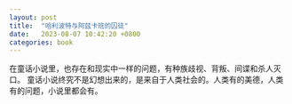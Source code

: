```yaml
---
layout: post
title:  "哈利波特与阿兹卡班的囚徒"
date:   2023-08-07 10:42:20 +0800
categories: book
---
```


在童话小说里，也存在和现实中一样的问题，有种族歧视、背叛、间谍和杀人灭口。
童话小说终究不是幻想出来的，是来自于人类社会的。人类有的美德，人类有的问题，小说里都会有。